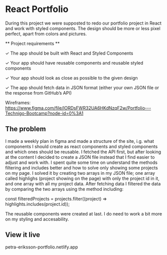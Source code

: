# React Portfolio
During this project we were supposted to redo our portfolio project in React and work with styled components.
The design should be more or less pixel perfect, apart from colors and pictures.

** Project requirements **

✓ The app should be built with React and Styled Components

✓ Your app should have reusable components and reusable styled components

✓ Your app should look as close as possible to the given design

✓ The app should fetch data in JSON format (either your own JSON file or the response from GitHub’s API)

Wireframes:
https://www.figma.com/file/lORDsFWR32UA6HKdNzqF2w/Portfolio---Technigo-Bootcamp?node-id=0%3A1


## The problem
I made a weekly plan in figma and made a structure of the site, i.g. what components I should create as react components and styled components and which ones should be reusable. I fetched the API first, but after looking at the content I decided to create a JSON file instead that I find easier to adjust and work with. I spent quite some time on understand the methods filtering and includes better and how to solve only showing some projects on my page. I solved it by creating two arrays in my JSON file; one array called highlighs (project showing on the page) with only the project id in it, and one array with all my project data.
After fetching data  I filtered the data by comparing the two arrays using the method including:

const filteredProjects = projects.filter((project) => highlights.includes(project.id));

The reusable components were created at last. 
I do need to work a bit more on my styling and accesability.

## View it live
petra-eriksson-portfolio.netlify.app
